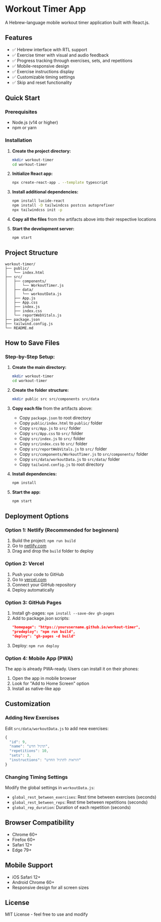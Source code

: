 # Workout Timer App

A Hebrew-language mobile workout timer application built with React.js.

## Features

- ✅ Hebrew interface with RTL support
- ✅ Exercise timer with visual and audio feedback
- ✅ Progress tracking through exercises, sets, and repetitions
- ✅ Mobile-responsive design
- ✅ Exercise instructions display
- ✅ Customizable timing settings
- ✅ Skip and reset functionality

## Quick Start

### Prerequisites
- Node.js (v14 or higher)
- npm or yarn

### Installation

1. **Create the project directory:**
   ```bash
   mkdir workout-timer
   cd workout-timer
   ```

2. **Initialize React app:**
   ```bash
   npx create-react-app . --template typescript
   ```

3. **Install additional dependencies:**
   ```bash
   npm install lucide-react
   npm install -D tailwindcss postcss autoprefixer
   npx tailwindcss init -p
   ```

4. **Copy all the files** from the artifacts above into their respective locations

5. **Start the development server:**
   ```bash
   npm start
   ```

## Project Structure

```
workout-timer/
├── public/
│   └── index.html
├── src/
│   ├── components/
│   │   └── WorkoutTimer.js
│   ├── data/
│   │   └── workoutData.js
│   ├── App.js
│   ├── App.css
│   ├── index.js
│   ├── index.css
│   └── reportWebVitals.js
├── package.json
├── tailwind.config.js
└── README.md
```

## How to Save Files

### Step-by-Step Setup:

1. **Create the main directory:**
   ```bash
   mkdir workout-timer
   cd workout-timer
   ```

2. **Create the folder structure:**
   ```bash
   mkdir public src src/components src/data
   ```

3. **Copy each file** from the artifacts above:
   - Copy `package.json` to root directory
   - Copy `public/index.html` to `public/` folder
   - Copy `src/App.js` to `src/` folder
   - Copy `src/App.css` to `src/` folder
   - Copy `src/index.js` to `src/` folder
   - Copy `src/index.css` to `src/` folder
   - Copy `src/reportWebVitals.js` to `src/` folder
   - Copy `src/components/WorkoutTimer.js` to `src/components/` folder
   - Copy `src/data/workoutData.js` to `src/data/` folder
   - Copy `tailwind.config.js` to root directory

4. **Install dependencies:**
   ```bash
   npm install
   ```

5. **Start the app:**
   ```bash
   npm start
   ```

## Deployment Options

### Option 1: Netlify (Recommended for beginners)
1. Build the project: `npm run build`
2. Go to [netlify.com](https://netlify.com)
3. Drag and drop the `build` folder to deploy

### Option 2: Vercel
1. Push your code to GitHub
2. Go to [vercel.com](https://vercel.com)
3. Connect your GitHub repository
4. Deploy automatically

### Option 3: GitHub Pages
1. Install gh-pages: `npm install --save-dev gh-pages`
2. Add to package.json scripts:
   ```json
   "homepage": "https://yourusername.github.io/workout-timer",
   "predeploy": "npm run build",
   "deploy": "gh-pages -d build"
   ```
3. Deploy: `npm run deploy`

### Option 4: Mobile App (PWA)
The app is already PWA-ready. Users can install it on their phones:
1. Open the app in mobile browser
2. Look for "Add to Home Screen" option
3. Install as native-like app

## Customization

### Adding New Exercises
Edit `src/data/workoutData.js` to add new exercises:

```javascript
{
  "id": 9,
  "name": "תרגיל חדש",
  "repetitions": 10,
  "sets": 3,
  "instructions": "הוראות לתרגיל החדש"
}
```

### Changing Timing Settings
Modify the global settings in `workoutData.js`:
- `global_rest_between_exercises`: Rest time between exercises (seconds)
- `global_rest_between_reps`: Rest time between repetitions (seconds)  
- `global_rep_duration`: Duration of each repetition (seconds)

## Browser Compatibility
- Chrome 60+
- Firefox 60+
- Safari 12+
- Edge 79+

## Mobile Support
- iOS Safari 12+
- Android Chrome 60+
- Responsive design for all screen sizes

## License
MIT License - feel free to use and modify